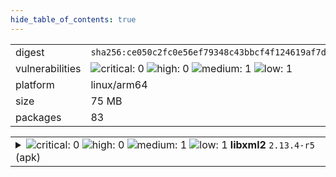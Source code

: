 ```yaml
---
hide_table_of_contents: true
---
```


<table>
<tr><td>digest</td><td><code>sha256:ce050c2fc0e56ef79348c43bbcf4f124619af7d1e772aa92d829e8d2509367b2</code></td><tr><tr><td>vulnerabilities</td><td><img alt="critical: 0" src="https://img.shields.io/badge/critical-0-lightgrey"/> <img alt="high: 0" src="https://img.shields.io/badge/high-0-lightgrey"/> <img alt="medium: 1" src="https://img.shields.io/badge/medium-1-fbb552"/> <img alt="low: 1" src="https://img.shields.io/badge/low-1-fce1a9"/> <!-- unspecified: 0 --></td></tr>
<tr><td>platform</td><td>linux/arm64</td></tr>
<tr><td>size</td><td>75 MB</td></tr>
<tr><td>packages</td><td>83</td></tr>
</table>
</details></table>
</details>

<table>
<tr><td valign="top">
<details><summary><img alt="critical: 0" src="https://img.shields.io/badge/C-0-lightgrey"/> <img alt="high: 0" src="https://img.shields.io/badge/H-0-lightgrey"/> <img alt="medium: 1" src="https://img.shields.io/badge/M-1-fbb552"/> <img alt="low: 1" src="https://img.shields.io/badge/L-1-fce1a9"/> <!-- unspecified: 0 --><strong>libxml2</strong> <code>2.13.4-r5</code> (apk)</summary>

<small><code>pkg:apk/alpine/libxml2@2.13.4-r5?os_name=alpine&os_version=3.21</code></small><br/>
<a href="https://scout.docker.com/v/CVE-2025-32414?s=alpine&n=libxml2&ns=alpine&t=apk&osn=alpine&osv=3.21&vr=%3C2.13.4-r6"><img alt="medium : CVE--2025--32414" src="https://img.shields.io/badge/CVE--2025--32414-lightgrey?label=medium%20&labelColor=fbb552"/></a> 

<table>
<tr><td>Affected range</td><td><code>&lt;2.13.4-r6</code></td></tr>
<tr><td>Fixed version</td><td><code>2.13.4-r6</code></td></tr>
<tr><td>EPSS Score</td><td><code>0.015%</code></td></tr>
<tr><td>EPSS Percentile</td><td><code>2nd percentile</code></td></tr>
</table>

<details><summary>Description</summary>
<blockquote>



</blockquote>
</details>

<a href="https://scout.docker.com/v/CVE-2025-32415?s=alpine&n=libxml2&ns=alpine&t=apk&osn=alpine&osv=3.21&vr=%3C2.13.4-r6"><img alt="low : CVE--2025--32415" src="https://img.shields.io/badge/CVE--2025--32415-lightgrey?label=low%20&labelColor=fce1a9"/></a> 

<table>
<tr><td>Affected range</td><td><code>&lt;2.13.4-r6</code></td></tr>
<tr><td>Fixed version</td><td><code>2.13.4-r6</code></td></tr>
<tr><td>EPSS Score</td><td><code>0.019%</code></td></tr>
<tr><td>EPSS Percentile</td><td><code>3rd percentile</code></td></tr>
</table>

<details><summary>Description</summary>
<blockquote>



</blockquote>
</details>
</details></td></tr>
</table>


